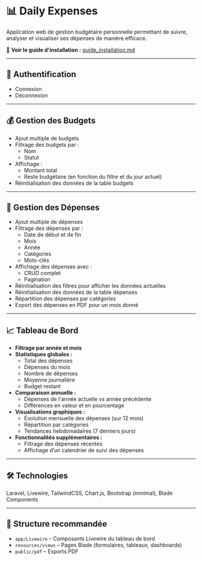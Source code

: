 # 📊 Daily Expenses

Application web de gestion budgétaire personnelle permettant de suivre, analyser et visualiser ses dépenses de manière efficace.

📘 **Voir le guide d'installation :** [guide_installation.md](guide_installation.md)

---

## 🔐 Authentification

- Connexion
- Déconnexion

---

## 💰 Gestion des Budgets

- Ajout multiple de budgets
- Filtrage des budgets par :
  - Nom
  - Statut
- Affichage :
  - Montant total
  - Reste budgétaire (en fonction du filtre et du jour actuel)
- Réinitialisation des données de la table budgets

---

## 💸 Gestion des Dépenses

- Ajout multiple de dépenses
- Filtrage des dépenses par :
  - Date de début et de fin
  - Mois
  - Année
  - Catégories
  - Mots-clés
- Affichage des dépenses avec :
  - CRUD complet
  - Pagination
- Réinitialisation des filtres pour afficher les données actuelles
- Réinitialisation des données de la table dépenses
- Répartition des dépenses par catégories
- Export des dépenses en PDF pour un mois donné

---

## 📈 Tableau de Bord

- **Filtrage par année et mois**
- **Statistiques globales :**
  - Total des dépenses
  - Dépenses du mois
  - Nombre de dépenses
  - Moyenne journalière
  - Budget restant
- **Comparaison annuelle :**
  - Dépenses de l'année actuelle vs année précédente
  - Différences en valeur et en pourcentage
- **Visualisations graphiques :**
  - Évolution mensuelle des dépenses (sur 12 mois)
  - Répartition par catégories
  - Tendances hebdomadaires (7 derniers jours)
- **Fonctionnalités supplémentaires :**
  - Filtrage des dépenses récentes
  - Affichage d’un calendrier de suivi des dépenses

---

## 🛠️ Technologies

Laravel, Livewire, TailwindCSS, Chart.js, Bootstrap (minimal), Blade Components

---

## 📁 Structure recommandée

- `app/Livewire` – Composants Livewire du tableau de bord
- `resources/views` – Pages Blade (formulaires, tableaux, dashboards)
- `public/pdf` – Exports PDF